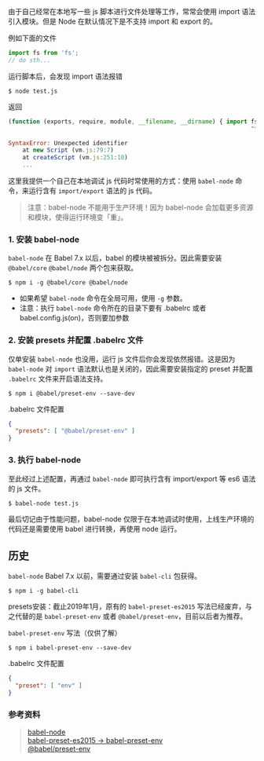 由于自己经常在本地写一些 js 脚本进行文件处理等工作，常常会使用 import 语法引入模块。但是 Node 在默认情况下是不支持 import 和 export 的。

例如下面的文件

```js
import fs from 'fs';
// do sth...
```

运行脚本后，会发现 import 语法报错

```shell
$ node test.js
```
返回
```javascript
(function (exports, require, module, __filename, __dirname) { import fs from 'fs';
                                                                     ^^

SyntaxError: Unexpected identifier
    at new Script (vm.js:79:7)
    at createScript (vm.js:251:10)
    ...
```

这里我提供一个自己在本地调试 js 代码时常使用的方式：使用 `babel-node` 命令，来运行含有 `import/export` 语法的 js 代码。

> 注意：babel-node 不能用于生产环境！因为 babel-node 会加载更多资源和模块，使得运行环境变「重」。

### 1. 安装 babel-node

`babel-node` 在 Babel 7.x 以后，babel 的模块被被拆分。因此需要安装 `@babel/core` `@babel/node` 两个包来获取。

```shell
$ npm i -g @babel/core @babel/node
```

* 如果希望 `babel-node` 命令在全局可用，使用 `-g` 参数。
* 注意：执行 `babel-node` 命令所在的目录下要有 .babelrc 或者 babel.config.js(on)，否则要加参数

### 2. 安装 presets 并配置 .babelrc 文件

仅单安装 `babel-node` 也没用，运行 js 文件后你会发现依然报错。这是因为 `babel-node` 对 `import` 语法默认也是关闭的，因此需要安装指定的 preset 并配置 `.babelrc` 文件来开启语法支持。


```shell
$ npm i @babel/preset-env --save-dev
```

.babelrc 文件配置

```json
{
  "presets": [ "@babel/preset-env" ]
}
```

### 3. 执行 babel-node

至此经过上述配置，再通过 `babel-node` 即可执行含有 import/export 等 es6 语法的 js 文件。

```shell
$ babel-node test.js
```

最后切记由于性能问题，babel-node 仅限于在本地调试时使用，上线生产环境的代码还是需要使用 babel 进行转换，再使用 node 运行。

## 历史

`babel-node` Babel 7.x 以前，需要通过安装 `babel-cli` 包获得。

```shell
$ npm i -g babel-cli
```

presets安装：截止2019年1月，原有的 `babel-preset-es2015` 写法已经废弃，与之代替的是 `babel-preset-env` 或者 `@babel/preset-env`，目前以后者为推荐。

`babel-preset-env` 写法（仅供了解）

```shell
$ npm i babel-preset-env --save-dev
```

.babelrc 文件配置

```json
{
  "preset": [ "env" ]
}
```


### 参考资料

> [babel-node](https://babeljs.io/docs/en/babel-node)    
> [babel-preset-es2015 -> babel-preset-env](https://babeljs.io/docs/en/env)    
> [@babel/preset-env](https://babeljs.io/docs/en/babel-preset-env)